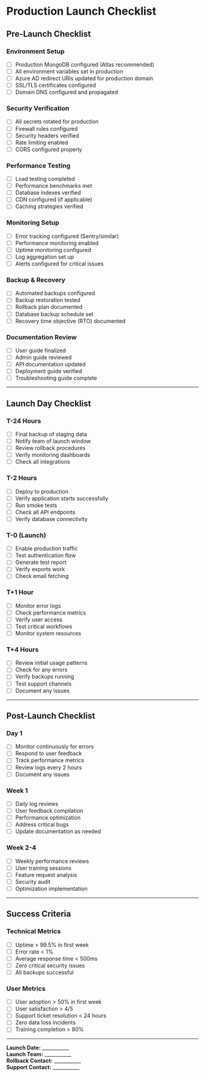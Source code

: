 # Production Launch Checklist

## Pre-Launch Checklist

### Environment Setup
- [ ] Production MongoDB configured (Atlas recommended)
- [ ] All environment variables set in production
- [ ] Azure AD redirect URIs updated for production domain
- [ ] SSL/TLS certificates configured
- [ ] Domain DNS configured and propagated

### Security Verification
- [ ] All secrets rotated for production
- [ ] Firewall rules configured
- [ ] Security headers verified
- [ ] Rate limiting enabled
- [ ] CORS configured properly

### Performance Testing
- [ ] Load testing completed
- [ ] Performance benchmarks met
- [ ] Database indexes verified
- [ ] CDN configured (if applicable)
- [ ] Caching strategies verified

### Monitoring Setup
- [ ] Error tracking configured (Sentry/similar)
- [ ] Performance monitoring enabled
- [ ] Uptime monitoring configured
- [ ] Log aggregation set up
- [ ] Alerts configured for critical issues

### Backup & Recovery
- [ ] Automated backups configured
- [ ] Backup restoration tested
- [ ] Rollback plan documented
- [ ] Database backup schedule set
- [ ] Recovery time objective (RTO) documented

### Documentation Review
- [ ] User guide finalized
- [ ] Admin guide reviewed
- [ ] API documentation updated
- [ ] Deployment guide verified
- [ ] Troubleshooting guide complete

---

## Launch Day Checklist

### T-24 Hours
- [ ] Final backup of staging data
- [ ] Notify team of launch window
- [ ] Review rollback procedures
- [ ] Verify monitoring dashboards
- [ ] Check all integrations

### T-2 Hours
- [ ] Deploy to production
- [ ] Verify application starts successfully
- [ ] Run smoke tests
- [ ] Check all API endpoints
- [ ] Verify database connectivity

### T-0 (Launch)
- [ ] Enable production traffic
- [ ] Test authentication flow
- [ ] Generate test report
- [ ] Verify exports work
- [ ] Check email fetching

### T+1 Hour
- [ ] Monitor error logs
- [ ] Check performance metrics
- [ ] Verify user access
- [ ] Test critical workflows
- [ ] Monitor system resources

### T+4 Hours
- [ ] Review initial usage patterns
- [ ] Check for any errors
- [ ] Verify backups running
- [ ] Test support channels
- [ ] Document any issues

---

## Post-Launch Checklist

### Day 1
- [ ] Monitor continuously for errors
- [ ] Respond to user feedback
- [ ] Track performance metrics
- [ ] Review logs every 2 hours
- [ ] Document any issues

### Week 1
- [ ] Daily log reviews
- [ ] User feedback compilation
- [ ] Performance optimization
- [ ] Address critical bugs
- [ ] Update documentation as needed

### Week 2-4
- [ ] Weekly performance reviews
- [ ] User training sessions
- [ ] Feature request analysis
- [ ] Security audit
- [ ] Optimization implementation

---

## Success Criteria

### Technical Metrics
- [ ] Uptime > 99.5% in first week
- [ ] Error rate < 1%
- [ ] Average response time < 500ms
- [ ] Zero critical security issues
- [ ] All backups successful

### User Metrics
- [ ] User adoption > 50% in first week
- [ ] User satisfaction > 4/5
- [ ] Support ticket resolution < 24 hours
- [ ] Zero data loss incidents
- [ ] Training completion > 80%

---

**Launch Date:** ___________  
**Launch Team:** ___________  
**Rollback Contact:** ___________  
**Support Contact:** ___________


